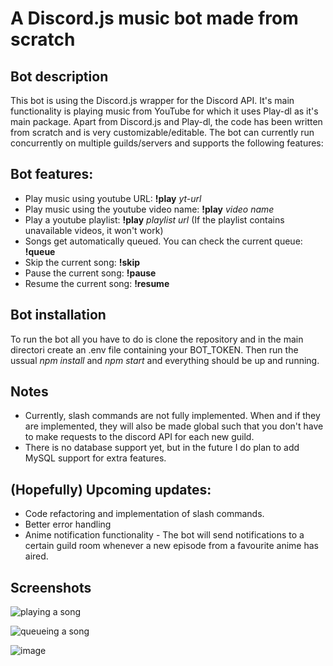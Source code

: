 # A Discord.js music bot made from scratch

## Bot description

This bot is using the Discord.js wrapper for the Discord API. It's main functionality is playing music from YouTube for which it uses Play-dl as it's main package. Apart from Discord.js and Play-dl, the code has been written from scratch and is very customizable/editable. The bot can currently run concurrently on multiple guilds/servers and supports the following features:

## Bot features:
- Play music using youtube URL: **!play** *yt-url*
- Play music using the youtube video name: **!play** *video name*
- Play a youtube playlist: **!play** *playlist url* (If the playlist contains unavailable videos, it won't work)
- Songs get automatically queued. You can check the current queue: **!queue**
- Skip the current song: **!skip**
- Pause the current song: **!pause**
- Resume the current song: **!resume**

## Bot installation

To run the bot all you have to do is clone the repository and in the main directori create an .env file containing your BOT_TOKEN. Then run the ussual *npm install* and *npm start* and everything should be up and running.

## Notes

- Currently, slash commands are not fully implemented. When and if they are implemented, they will also be made global such that you don't have to make requests to the discord API for each new guild.
- There is no database support yet, but in the future I do plan to add MySQL support for extra features.

## (Hopefully) Upcoming updates:

- Code refactoring and implementation of slash commands.
- Better error handling
- Anime notification functionality - The bot will send notifications to a certain guild room whenever a new episode from a favourite anime has aired.

## Screenshots
![playing a song](https://user-images.githubusercontent.com/60573633/149918018-4f23df94-f0c3-4ee4-aaac-65de66099fd6.png)

![queueing a song](https://user-images.githubusercontent.com/60573633/149918320-11ee50f2-8fd5-487d-881b-e6bf7873cd11.png)

![image](https://user-images.githubusercontent.com/60573633/149918610-54506c19-3440-4375-9ecd-a4c23979425e.png)





